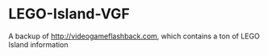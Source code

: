 LEGO-Island-VGF
===============

A backup of http://videogameflashback.com, which contains a ton of LEGO Island information
